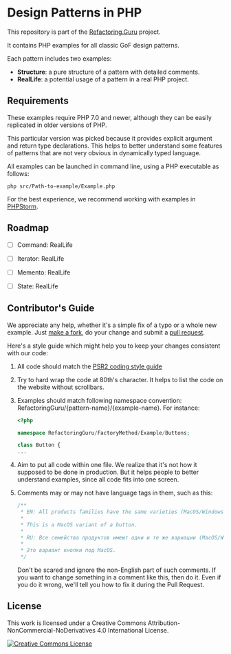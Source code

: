 # Design Patterns in PHP

This repository is part of the [Refactoring.Guru](https://refactoring.guru/design-patterns) project.

It contains PHP examples for all classic GoF design patterns.

Each pattern includes two examples:

- **Structure**: a pure structure of a pattern with detailed comments.
- **RealLife**: a potential usage of a pattern in a real PHP project.


## Requirements

These examples require PHP 7.0 and newer, although they can be easily
replicated in older versions of PHP.

This particular version was picked because it provides explicit argument and return type declarations. This helps to better understand some features of patterns that are not very obvious in dynamically typed language.

All examples can be launched in command line, using a PHP executable as follows:

```
php src/Path-to-example/Example.php
```

For the best experience, we recommend working with examples in [PHPStorm](https://www.jetbrains.com/phpstorm/).


## Roadmap

- [ ] Command: RealLife
- [ ] Iterator: RealLife
- [ ] Memento: RealLife
- [ ] State: RealLife


## Contributor's Guide

We appreciate any help, whether it's a simple fix of a typo or a whole new example. Just [make a fork](https://help.github.com/articles/fork-a-repo/), do your change and submit a [pull request](https://help.github.com/articles/creating-a-pull-request-from-a-fork/).

Here's a style guide which might help you to keep your changes consistent with our code:

1. All code should match the [PSR2 coding style guide](https://github.com/php-fig/fig-standards/blob/master/accepted/PSR-2-coding-style-guide.md)

2. Try to hard wrap the code at 80th's character. It helps to list the code on the website without scrollbars.

3. Examples should match following namespace convention: RefactoringGuru/{pattern-name}/{example-name}. For instance:

    ```php
    <?php
    
    namespace RefactoringGuru/FactoryMethod/Example/Buttons;
    
    class Button {
    ...
    ```

4. Aim to put all code within one file. We realize that it's not how it supposed to be done in production. But it helps people to better understand examples, since all code fits into one screen.

5. Comments may or may not have language tags in them, such as this:

    ```php
    /**
     * EN: All products families have the same varieties (MacOS/Windows).
     *
     * This is a MacOS variant of a button.
     *
     * RU: Все семейства продуктов имеют одни и те же вариации (MacOS/Windows).
     *
     * Это вариант кнопки под MacOS.
     */
    ```

    Don't be scared and ignore the non-English part of such comments. If you want to change something in a comment like this, then do it. Even if you do it wrong, we'll tell you how to fix it during the Pull Request.



## License

This work is licensed under a Creative Commons Attribution-NonCommercial-NoDerivatives 4.0 International License.

<a rel="license" href="http://creativecommons.org/licenses/by-nc-nd/4.0/"><img alt="Creative Commons License" style="border-width:0" src="https://i.creativecommons.org/l/by-nc-nd/4.0/80x15.png" /></a>